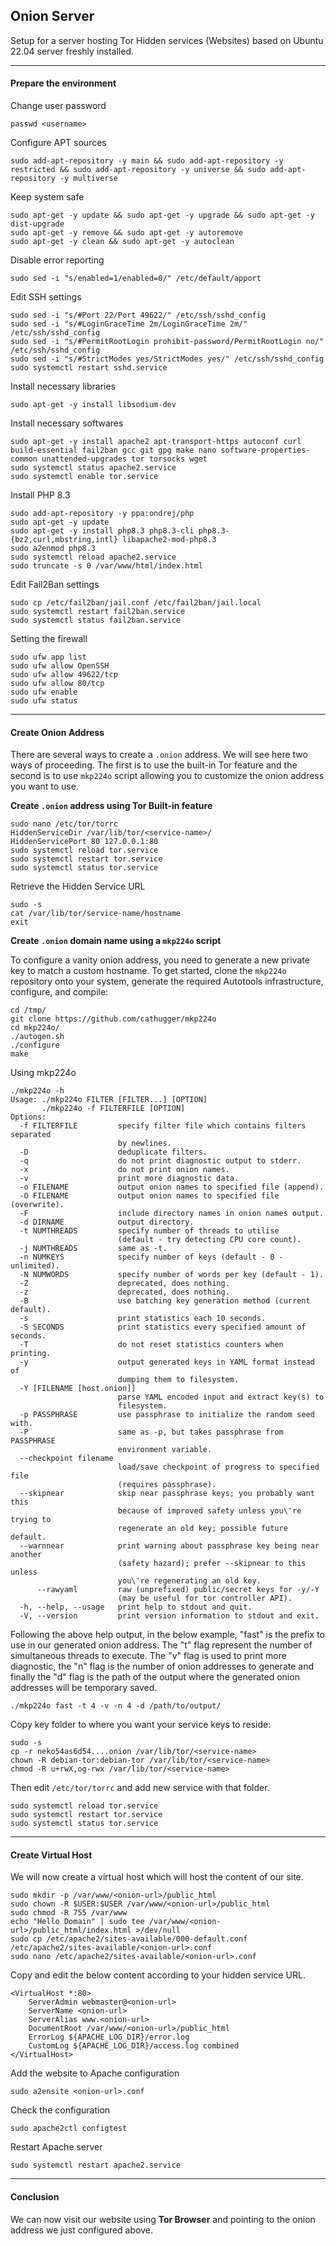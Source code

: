 ## Onion Server

Setup for a server hosting Tor Hidden services (Websites) based on Ubuntu 22.04 server freshly installed.

* * *

#### Prepare the environment

Change user password

```shell
passwd <username>
```

Configure APT sources

```shell
sudo add-apt-repository -y main && sudo add-apt-repository -y restricted && sudo add-apt-repository -y universe && sudo add-apt-repository -y multiverse
```

Keep system safe

```shell
sudo apt-get -y update && sudo apt-get -y upgrade && sudo apt-get -y dist-upgrade
sudo apt-get -y remove && sudo apt-get -y autoremove
sudo apt-get -y clean && sudo apt-get -y autoclean
```

Disable error reporting

```shell
sudo sed -i "s/enabled=1/enabled=0/" /etc/default/apport
```

Edit SSH settings

```shell
sudo sed -i "s/#Port 22/Port 49622/" /etc/ssh/sshd_config
sudo sed -i "s/#LoginGraceTime 2m/LoginGraceTime 2m/" /etc/ssh/sshd_config
sudo sed -i "s/#PermitRootLogin prohibit-password/PermitRootLogin no/" /etc/ssh/sshd_config
sudo sed -i "s/#StrictModes yes/StrictModes yes/" /etc/ssh/sshd_config
sudo systemctl restart sshd.service
```

Install necessary libraries

```shell
sudo apt-get -y install libsodium-dev
```

Install necessary softwares

```shell
sudo apt-get -y install apache2 apt-transport-https autoconf curl build-essential fail2ban gcc git gpg make nano software-properties-common unattended-upgrades tor torsocks wget
sudo systemctl status apache2.service
sudo systemctl enable tor.service
```

Install PHP 8.3

```shell
sudo add-apt-repository -y ppa:ondrej/php
sudo apt-get -y update
sudo apt-get -y install php8.3 php8.3-cli php8.3-{bz2,curl,mbstring,intl} libapache2-mod-php8.3 
sudo a2enmod php8.3
sudo systemctl reload apache2.service
sudo truncate -s 0 /var/www/html/index.html
```

Edit Fail2Ban settings

```shell
sudo cp /etc/fail2ban/jail.conf /etc/fail2ban/jail.local
sudo systemctl restart fail2ban.service 
sudo systemctl status fail2ban.service 
```

Setting the firewall

```shell
sudo ufw app list
sudo ufw allow OpenSSH
sudo ufw allow 49622/tcp
sudo ufw allow 80/tcp
sudo ufw enable
sudo ufw status
```

* * *

#### Create Onion Address

There are several ways to create a `.onion` address. We will see here two ways of proceeding. The first is to use the built-in Tor feature and the second is to use `mkp224o` script allowing you to customize the onion address you want to use.

**Create `.onion` address using Tor Built-in feature**

```shell
sudo nano /etc/tor/torrc
HiddenServiceDir /var/lib/tor/<service-name>/
HiddenServicePort 80 127.0.0.1:80
sudo systemctl reload tor.service
sudo systemctl restart tor.service
sudo systemctl status tor.service
```

Retrieve the Hidden Service URL

```shell
sudo -s
cat /var/lib/tor/service-name/hostname
exit
```

**Create `.onion` domain name using a `mkp224o` script**

To configure a vanity onion address, you need to generate a new private key to match a custom hostname. To get started, clone the `mkp224o` repository onto your system, generate the required Autotools infrastructure, configure, and compile:

```shell
cd /tmp/
git clone https://github.com/cathugger/mkp224o
cd mkp224o/
./autogen.sh
./configure
make
```

Using mkp224o

```shell
./mkp224o -h
Usage: ./mkp224o FILTER [FILTER...] [OPTION]
       ./mkp224o -f FILTERFILE [OPTION]
Options:
  -f FILTERFILE         specify filter file which contains filters separated
                        by newlines.
  -D                    deduplicate filters.
  -q                    do not print diagnostic output to stderr.
  -x                    do not print onion names.
  -v                    print more diagnostic data.
  -o FILENAME           output onion names to specified file (append).
  -O FILENAME           output onion names to specified file (overwrite).
  -F                    include directory names in onion names output.
  -d DIRNAME            output directory.
  -t NUMTHREADS         specify number of threads to utilise
                        (default - try detecting CPU core count).
  -j NUMTHREADS         same as -t.
  -n NUMKEYS            specify number of keys (default - 0 - unlimited).
  -N NUMWORDS           specify number of words per key (default - 1).
  -Z                    deprecated, does nothing.
  -z                    deprecated, does nothing.
  -B                    use batching key generation method (current default).
  -s                    print statistics each 10 seconds.
  -S SECONDS            print statistics every specified amount of seconds.
  -T                    do not reset statistics counters when printing.
  -y                    output generated keys in YAML format instead of
                        dumping them to filesystem.
  -Y [FILENAME [host.onion]]
                        parse YAML encoded input and extract key(s) to
                        filesystem.
  -p PASSPHRASE         use passphrase to initialize the random seed with.
  -P                    same as -p, but takes passphrase from PASSPHRASE
                        environment variable.
  --checkpoint filename
                        load/save checkpoint of progress to specified file
                        (requires passphrase).
  --skipnear            skip near passphrase keys; you probably want this
                        because of improved safety unless you\'re trying to
                        regenerate an old key; possible future default.
  --warnnear            print warning about passphrase key being near another
                        (safety hazard); prefer --skipnear to this unless
                        you\'re regenerating an old key.
      --rawyaml         raw (unprefixed) public/secret keys for -y/-Y
                        (may be useful for tor controller API).
  -h, --help, --usage   print help to stdout and quit.
  -V, --version         print version information to stdout and exit.

```

Following the above help output, in the below example, "fast" is the prefix to use in our generated onion address. The "t" flag represent the number of simultaneous threads to execute. The "v" flag is used to print more diagnostic, the "n" flag is the number of onion addresses to generate and finally the "d" flag is the path of the output where the generated onion addresses will be temporary saved.

```shell
./mkp224o fast -t 4 -v -n 4 -d /path/to/output/
```

Copy key folder to where you want your service keys to reside:

```shell
sudo -s
cp -r neko54as6d54....onion /var/lib/tor/<service-name>
chown -R debian-tor:debian-tor /var/lib/tor/<service-name>
chmod -R u+rwX,og-rwx /var/lib/tor/<service-name>
```

Then edit `/etc/tor/torrc` and add new service with that folder.

```shell
sudo systemctl reload tor.service
sudo systemctl restart tor.service
sudo systemctl status tor.service
```

* * *

#### Create Virtual Host

We will now create a virtual host which will host the content of our site.

```shell
sudo mkdir -p /var/www/<onion-url>/public_html
sudo chown -R $USER:$USER /var/www/<onion-url>/public_html
sudo chmod -R 755 /var/www
echo "Hello Domain" | sudo tee /var/www/<onion-url>/public_html/index.html >/dev/null
sudo cp /etc/apache2/sites-available/000-default.conf /etc/apache2/sites-available/<onion-url>.conf
sudo nano /etc/apache2/sites-available/<onion-url>.conf
```

Copy and edit the below content according to your hidden service URL.

```
<VirtualHost *:80>
    ServerAdmin webmaster@<onion-url>
    ServerName <onion-url>
    ServerAlias www.<onion-url>
    DocumentRoot /var/www/<onion-url>/public_html 
    ErrorLog ${APACHE_LOG_DIR}/error.log
    CustomLog ${APACHE_LOG_DIR}/access.log combined
</VirtualHost> 
```

Add the website to Apache configuration

```shell
sudo a2ensite <onion-url>.conf
```

Check the configuration

```shell
sudo apache2ctl configtest
```

Restart Apache server

```shell
sudo systemctl restart apache2.service
```

* * *

#### Conclusion

We can now visit our website using **Tor Browser** and pointing to the onion address we just configured above.